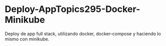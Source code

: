 # Deploy-AppTopics295-Docker-Minikube
Deploy de app full stack, utilizando docker, docker-compose y haciendo lo mismo con minikube.
